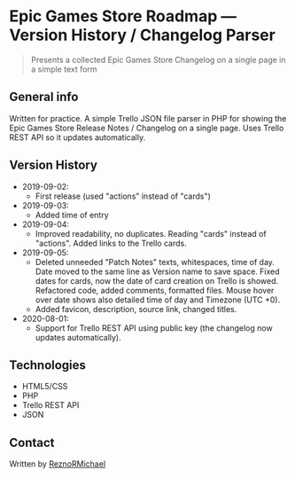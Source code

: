 # Epic Games Store Roadmap — Version History / Changelog Parser

> Presents a collected Epic Games Store Changelog on a single page in a simple text form

## General info

Written for practice. A simple Trello JSON file parser in PHP for showing the Epic Games Store Release Notes / Changelog on a single page. Uses Trello REST API so it updates automatically.

## Version History

* 2019-09-02:
  * First release (used "actions" instead of "cards")
* 2019-09-03:
  * Added time of entry
* 2019-09-04:
  * Improved readability, no duplicates. Reading "cards" instead of "actions". Added links to the Trello cards.
* 2019-09-05:
  * Deleted unneeded "Patch Notes" texts, whitespaces, time of day. Date moved to the same line as Version name to save space. Fixed dates for cards, now the date of card creation on Trello is showed. Refactored code, added comments, formatted files. Mouse hover over date shows also detailed time of day and Timezone (UTC +0).
  * Added favicon, description, source link, changed titles.
* 2020-08-01:
  * Support for Trello REST API using public key (the changelog now updates automatically).

## Technologies

* HTML5/CSS
* PHP
* Trello REST API
* JSON

## Contact

Written by [ReznoRMichael](https://github.com/ReznoRMichael)
